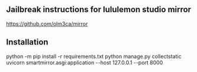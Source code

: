 ## Jailbreak instructions for lululemon studio mirror
https://github.com/olm3ca/mirror

## Installation
python -m pip install -r requirements.txt
python manage.py collectstatic
uvicorn smartmirror.asgi:application --host 127.0.0.1 --port 8000
